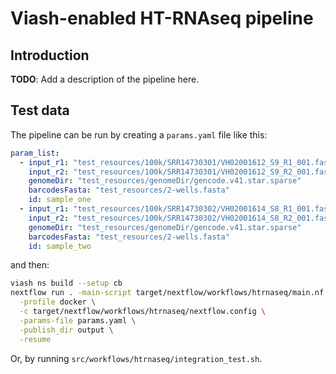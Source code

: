 # Viash-enabled HT-RNAseq pipeline

## Introduction
__TODO__: Add a description of the pipeline here.

## Test data

The pipeline can be run by creating a `params.yaml` file like this:

```yaml
param_list:
  - input_r1: "test_resources/100k/SRR14730301/VH02001612_S9_R1_001.fastq"
    input_r2: "test_resources/100k/SRR14730301/VH02001612_S9_R2_001.fastq"
    genomeDir: "test_resources/genomeDir/gencode.v41.star.sparse"
    barcodesFasta: "test_resources/2-wells.fasta"
    id: sample_one
  - input_r1: "test_resources/100k/SRR14730302/VH02001614_S8_R1_001.fastq"
    input_r2: "test_resources/100k/SRR14730302/VH02001614_S8_R2_001.fastq"
    genomeDir: "test_resources/genomeDir/gencode.v41.star.sparse"
    barcodesFasta: "test_resources/2-wells.fasta"
    id: sample_two
```

and then:

```bash
viash ns build --setup cb
nextflow run . -main-script target/nextflow/workflows/htrnaseq/main.nf \
  -profile docker \
  -c target/nextflow/workflows/htrnaseq/nextflow.config \
  -params-file params.yaml \
  -publish_dir output \
  -resume
```

Or, by running `src/workflows/htrnaseq/integration_test.sh`.
